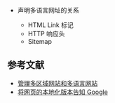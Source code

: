 - 声明多语言网址的关系

    - HTML Link 标记
    - HTTP 响应头
    - Sitemap

## 参考文献

- [管理多区域网站和多语言网站](https://developers.google.com/search/docs/specialty/international/managing-multi-regional-sites)
- [将网页的本地化版本告知 Google](https://developers.google.com/search/docs/specialty/international/localized-versions)
